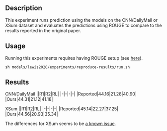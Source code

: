 ## Description
This experiment runs prediction using the models on the CNN/DailyMail or XSum dataset and evaluates the predictions using ROUGE to compare to the results reported in the original paper.

## Usage
Running this experiments requires having ROUGE setup (see [here](../../../sacrerouge/Readme.md)).
```shell script
sh models/lewis2020/experiments/reproduce-results/run.sh
```

## Results
CNN/DailyMail
||R1|R2|RL|
|-|-|-|-|
|Reported|44.16|21.28|40.90|
|Ours|44.31|21.12|41.18|

XSum
||R1|R2|RL|
|-|-|-|-|
|Reported|45.14|22.27|37.25|
|Ours|44.56|20.93|35.34|

The differences for XSum seems to be [a known issue](https://github.com/pytorch/fairseq/issues/1971). 